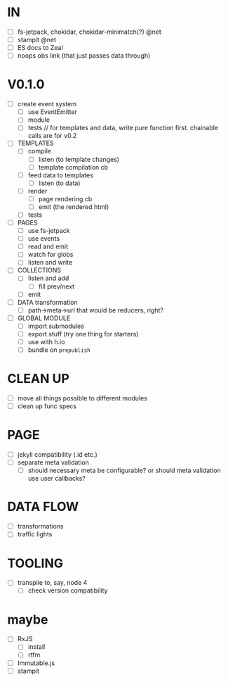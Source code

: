 # IN
- [ ] fs-jetpack, chokidar, chokidar-minimatch(?)   @net
- [ ] stampit   @net
- [ ] ES docs to Zeal
- [ ] noops obs link (that just passes data through)

# V0.1.0
- [ ] create event system
    - [ ] use EventEmitter
    - [ ] module
    - [ ] tests
// for templates and data, write pure function first. chainable calls are for v0.2
- [ ] TEMPLATES
    - [ ] compile
        - [ ] listen (to template changes)
        - [ ] template compilation cb
    - [ ] feed data to templates
        - [ ] listen (to data)
    - [ ] render
        - [ ] page rendering cb
        - [ ] emit (the rendered html)
    - [ ] tests
- [ ] PAGES
    - [ ] use fs-jetpack
    - [ ] use events
    - [ ] read and emit
    - [ ] watch for globs
    - [ ] listen and write
- [ ] COLLECTIONS
    - [ ] listen and add
        - [ ] fill prev/next
    - [ ] emit
- [ ] DATA transformation
    - [ ] path→meta→url
            that would be reducers, right?
- [ ] GLOBAL MODULE
    - [ ] import submodules
    - [ ] export stuff (try one thing for starters)
    - [ ] use with h.io
    - [ ] bundle on `prepublish`
  
# CLEAN UP
- [ ] move all things possible to different modules
- [ ] clean up func specs

# PAGE
- [ ] jekyll compatibility (.id etc.)
- [ ] separate meta validation
    - [ ] should necessary meta be configurable? or should meta validation use user callbacks?

# DATA FLOW
- [ ] transformations
- [ ] traffic lights

# TOOLING
- [ ] transpile to, say, node 4
    - [ ] check version compatibility

# maybe
- [ ] RxJS
    - [ ] install
    - [ ] rtfm
- [ ] Immutable.js
- [ ] stampit
